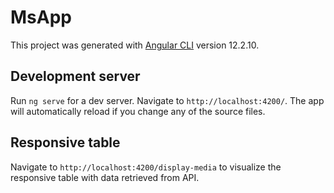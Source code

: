 # MsApp

This project was generated with [Angular CLI](https://github.com/angular/angular-cli) version 12.2.10.

## Development server

Run `ng serve` for a dev server. Navigate to `http://localhost:4200/`. The app will automatically reload if you change any of the source files.

## Responsive table
Navigate to `http://localhost:4200/display-media` to visualize the responsive table with data retrieved from API.